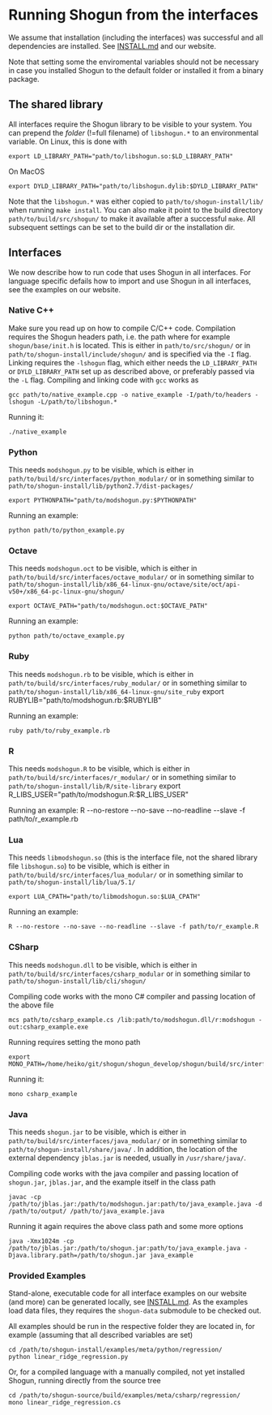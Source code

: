 Running Shogun from the interfaces
==================================

We assume that installation (including the interfaces) was successful and all dependencies are installed. See [INSTALL.md](INSTALL.md) and our website.

Note that setting some the enviromental variables should not be necessary in case you installed Shogun to the default folder or installed it from a binary package.

## The shared library
All interfaces require the Shogun library to be visible to your system.
You can prepend the *folder* (!=full filename) of `libshogun.*` to an environmental variable.
On Linux, this is done with

    export LD_LIBRARY_PATH="path/to/libshogun.so:$LD_LIBRARY_PATH"

On MacOS

    export DYLD_LIBRARY_PATH="path/to/libshogun.dylib:$DYLD_LIBRARY_PATH"

Note that the `libshogun.*` was either copied to `path/to/shogun-install/lib/` when running `make install`.
You can also make it point to the build directory `path/to/build/src/shogun/` to make it available after a successful `make`.
All subsequent settings can be set to the build dir or the installation dir.

## Interfaces

We now describe how to run code that uses Shogun in all interfaces.
For language specific defails how to import and use Shogun in all interfaces, see the examples on our website.

### Native C++
Make sure you read up on how to compile C/C++ code.
Compilation requires the Shogun headers path, i.e. the path where for example `shogun/base/init.h` is located.
This is either in `path/to/src/shogun/` or in `path/to/shogun-install/include/shogun/` and is specified  via the `-I` flag.
Linking requires the `-lshogun` flag, which either needs the `LD_LIBRARY_PATH` or `DYLD_LIBRARY_PATH` set up as described above, or preferably passed via the `-L` flag.
Compiling and linking code with `gcc` works as

    gcc path/to/native_example.cpp -o native_example -I/path/to/headers -lshogun -L/path/to/libshogun.*

Running it:

    ./native_example

### Python
This needs `modshogun.py` to be visible, which is either in `path/to/build/src/interfaces/python_modular/` or in something similar to `path/to/shogun-install/lib/python2.7/dist-packages/`

    export PYTHONPATH="path/to/modshogun.py:$PYTHONPATH"

Running an example:

    python path/to/python_example.py

### Octave
This needs `modshogun.oct` to be visible, which is either in `path/to/build/src/interfaces/octave_modular/` or in something similar to `path/to/shogun-install/lib/x86_64-linux-gnu/octave/site/oct/api-v50+/x86_64-pc-linux-gnu/shogun/`

    export OCTAVE_PATH="path/to/modshogun.oct:$OCTAVE_PATH"

Running an example:

    python path/to/octave_example.py

### Ruby
This needs `modshogun.rb` to be visible, which is either in `path/to/build/src/interfaces/ruby_modular/` or in something similar to `path/to/shogun-install/lib/x86_64-linux-gnu/site_ruby`
    export RUBYLIB="path/to/modshogun.rb:$RUBYLIB"

Running an example:

    ruby path/to/ruby_example.rb

### R
This needs `modshogun.R` to be visible, which is either in `path/to/build/src/interfaces/r_modular/` or in something similar to `path/to/shogun-install/lib/R/site-library`
    export R_LIBS_USER="path/to/modshogun.R:$R_LIBS_USER"

Running an example:
    R --no-restore --no-save --no-readline --slave -f path/to/r_example.rb

### Lua
This needs `libmodshogun.so` (this is the interface file, not the shared library file `libshogun.so`) to be visible, which is either in `path/to/build/src/interfaces/lua_modular/` or in something similar to `path/to/shogun-install/lib/lua/5.1/`

    export LUA_CPATH="path/to/libmodshogun.so:$LUA_CPATH"

Running an example:

    R --no-restore --no-save --no-readline --slave -f path/to/r_example.R

### CSharp
This needs `modshogun.dll` to be visible, which is either in `path/to/build/src/interfaces/csharp_modular` or in something similar to `path/to/shogun-install/lib/cli/shogun/`

Compiling code works with the mono C# compiler and passing location of the above file

    mcs path/to/csharp_example.cs /lib:path/to/modshogun.dll/r:modshogun -out:csharp_example.exe

Running requires setting the mono path

    export MONO_PATH=/home/heiko/git/shogun/shogun_develop/shogun/build/src/interfaces/csharp_modular:$MONO_PATH

Running it:

    mono csharp_example

### Java
This needs `shogun.jar` to be visible, which is either in `path/to/build/src/interfaces/java_modular/` or in something similar to `path/to/shogun-install/share/java/` .
In addition, the location of the external dependency `jblas.jar` is needed,
usually in `/usr/share/java/`.

Compiling code works with the java compiler and passing location of `shogun.jar`,
`jblas.jar`, and the example itself in the class path

    javac -cp /path/to/jblas.jar:/path/to/modshogun.jar:path/to/java_example.java -d /path/to/output/ /path/to/java_example.java

Running it again requires the above class path and some more options

    java -Xmx1024m -cp /path/to/jblas.jar:/path/to/shogun.jar:path/to/java_example.java -Djava.library.path=/path/to/shogun.jar java_example

### Provided Examples
Stand-alone, executable code for all interface examples on our website (and more) can be generated locally, see [INSTALL.md](INSTALL.md).
As the examples load data files, they requires the `shogun-data` submodule to be checked out.

All examples should be run in the respective folder they are located in, for example (assuming that all described variables are set)

    cd /path/to/shogun-install/examples/meta/python/regression/
    python linear_ridge_regression.py

Or, for a compiled language with a manually compiled, not yet installed Shogun, running directly from the source tree

    cd /path/to/shogun-source/build/examples/meta/csharp/regression/
    mono linear_ridge_regression.cs
